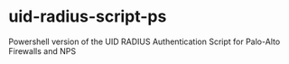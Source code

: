 uid-radius-script-ps
====================

Powershell version of the UID RADIUS Authentication Script for Palo-Alto Firewalls and NPS
